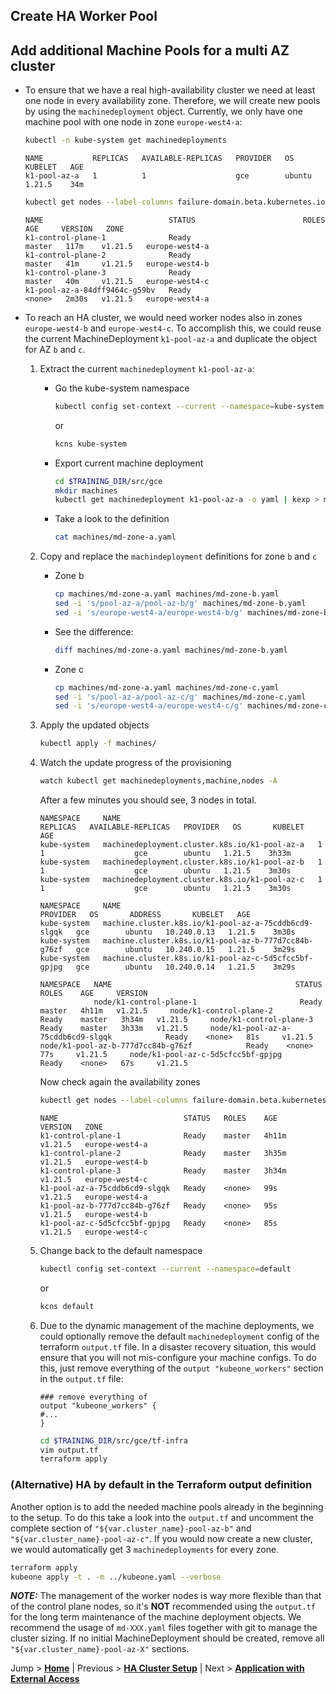 ## Create HA Worker Pool

## Add additional Machine Pools for a multi AZ cluster

* To ensure that we have a real high-availability cluster we need at least one node in every availability zone. Therefore, we will create new pools by using the `machinedeployment` object. Currently, we only have one machine pool with one node in zone `europe-west4-a`:
  ```bash
  kubectl -n kube-system get machinedeployments
  ```

  ```text
  NAME           REPLICAS   AVAILABLE-REPLICAS   PROVIDER   OS       KUBELET   AGE
  k1-pool-az-a   1          1                    gce        ubuntu   1.21.5    34m
  ```
  
  ```bash
  kubectl get nodes --label-columns failure-domain.beta.kubernetes.io/zone
  ```

  ```text
  NAME                            STATUS                        ROLES    AGE     VERSION   ZONE
  k1-control-plane-1              Ready                         master   117m    v1.21.5   europe-west4-a
  k1-control-plane-2              Ready                         master   41m     v1.21.5   europe-west4-b
  k1-control-plane-3              Ready                         master   40m     v1.21.5   europe-west4-c
  k1-pool-az-a-84dff9464c-g59bv   Ready                         <none>   2m30s   v1.21.5   europe-west4-a
  ```   

* To reach an HA cluster, we would need worker nodes also in zones `europe-west4-b` and `europe-west4-c`. To accomplish this, we could reuse the current MachineDeployment `k1-pool-az-a` and duplicate the object for AZ `b` and `c`.
  1. Extract the current `machinedeployment` `k1-pool-az-a`:
     * Go the kube-system namespace
       ```bash
       kubectl config set-context --current --namespace=kube-system
       ```
       or
       ```bash
       kcns kube-system
       ```
     * Export current machine deployment
       ```bash
       cd $TRAINING_DIR/src/gce
       mkdir machines
       kubectl get machinedeployment k1-pool-az-a -o yaml | kexp > machines/md-zone-a.yaml
       ```
     * Take a look to the definition
       ```bash
       cat machines/md-zone-a.yaml
       ```

  2. Copy and replace the `machindeployment` definitions for zone `b` and `c`
     * Zone b
       ```bash
       cp machines/md-zone-a.yaml machines/md-zone-b.yaml
       sed -i 's/pool-az-a/pool-az-b/g' machines/md-zone-b.yaml
       sed -i 's/europe-west4-a/europe-west4-b/g' machines/md-zone-b.yaml
       ```
     * See the difference:
       ```bash
       diff machines/md-zone-a.yaml machines/md-zone-b.yaml
       ```
     * Zone c
       ```bash
       cp machines/md-zone-a.yaml machines/md-zone-c.yaml
       sed -i 's/pool-az-a/pool-az-c/g' machines/md-zone-c.yaml
       sed -i 's/europe-west4-a/europe-west4-c/g' machines/md-zone-c.yaml
       ```

  3. Apply the updated objects
     ```bash
     kubectl apply -f machines/
     ```
  
  4. Watch the update progress of the provisioning
     ```bash
     watch kubectl get machinedeployments,machine,nodes -A
     ```
     After a few minutes you should see, 3 nodes in total.
     ```text
     NAMESPACE     NAME                                            REPLICAS   AVAILABLE-REPLICAS   PROVIDER   OS       KUBELET   AGE
     kube-system   machinedeployment.cluster.k8s.io/k1-pool-az-a   1          1                    gce        ubuntu   1.21.5    3h33m
     kube-system   machinedeployment.cluster.k8s.io/k1-pool-az-b   1          1                    gce        ubuntu   1.21.5    3m30s
     kube-system   machinedeployment.cluster.k8s.io/k1-pool-az-c   1          1                    gce        ubuntu   1.21.5    3m30s

     NAMESPACE     NAME                                                   PROVIDER   OS       ADDRESS       KUBELET   AGE
     kube-system   machine.cluster.k8s.io/k1-pool-az-a-75cddb6cd9-slgqk   gce        ubuntu   10.240.0.13   1.21.5    3m30s
     kube-system   machine.cluster.k8s.io/k1-pool-az-b-777d7cc84b-g76zf   gce        ubuntu   10.240.0.15   1.21.5    3m29s
     kube-system   machine.cluster.k8s.io/k1-pool-az-c-5d5cfcc5bf-gpjpg   gce        ubuntu   10.240.0.14   1.21.5    3m29s

     NAMESPACE   NAME                                         STATUS   ROLES    AGE     VERSION
                 node/k1-control-plane-1                       Ready    master   4h11m   v1.21.5     node/k1-control-plane-2                       Ready    master   3h34m   v1.21.5     node/k1-control-plane-3                       Ready    master   3h33m   v1.21.5     node/k1-pool-az-a-75cddb6cd9-slgqk            Ready    <none>   81s     v1.21.5     node/k1-pool-az-b-777d7cc84b-g76zf            Ready    <none>   77s     v1.21.5     node/k1-pool-az-c-5d5cfcc5bf-gpjpg            Ready    <none>   67s     v1.21.5
     ```
     
     Now check again the availability zones
     ```bash
     kubectl get nodes --label-columns failure-domain.beta.kubernetes.io/zone
     ```
     ```text
     NAME                            STATUS   ROLES    AGE     VERSION   ZONE
     k1-control-plane-1              Ready    master   4h11m   v1.21.5   europe-west4-a
     k1-control-plane-2              Ready    master   3h35m   v1.21.5   europe-west4-b
     k1-control-plane-3              Ready    master   3h34m   v1.21.5   europe-west4-c
     k1-pool-az-a-75cddb6cd9-slgqk   Ready    <none>   99s     v1.21.5   europe-west4-a
     k1-pool-az-b-777d7cc84b-g76zf   Ready    <none>   95s     v1.21.5   europe-west4-b
     k1-pool-az-c-5d5cfcc5bf-gpjpg   Ready    <none>   85s     v1.21.5   europe-west4-c
     ```

  5. Change back to the default namespace
     ```bash
     kubectl config set-context --current --namespace=default
     ```
     or
     ```bash
     kcns default
     ```

  6. Due to the dynamic management of the machine deployments, we could optionally remove the default `machinedeployment` config of the terraform `output.tf` file. In a disaster recovery situation, this would ensure that you will not mis-configure your machine configs. To do this, just remove everything of the `output "kubeone_workers"` section in the `output.tf` file:
     ```hcl-terraform
     ### remove everything of
     output "kubeone_workers" {
     #...
     }
     ```
     
     ```bash
     cd $TRAINING_DIR/src/gce/tf-infra
     vim output.tf
     terraform apply
     ```

### (Alternative) HA by default in the Terraform output definition

Another option is to add the needed machine pools already in the beginning to the setup. To do this take a look into the `output.tf` and uncomment the complete section of `"${var.cluster_name}-pool-az-b"` and `"${var.cluster_name}-pool-az-c"`. If you would now create a new cluster, we would automatically get 3 `machinedeployments` for every zone.

```bash                                         
terraform apply
kubeone apply -t . -m ../kubeone.yaml --verbose
```

***NOTE:*** The management of the worker nodes is way more flexible than that of the control plane nodes, so it's **NOT** recommended using the `output.tf` for the long term maintenance of the machine deployment objects. We recommend the usage of `md-XXX.yaml` files together with git to manage the cluster sizing. If no initial MachineDeployment should be created, remove all `"${var.cluster_name}-pool-az-X"` sections. 

Jump > [**Home**](../README.md) | Previous > [**HA Cluster Setup**](../05_HA-master/README.md) | Next > [**Application with External Access**](../07_deploy-app-02-external-access/README.md)